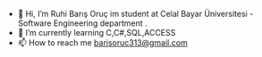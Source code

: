 - 👋 Hi, I’m Ruhi Barış Oruç im student at Celal Bayar Üniversitesi - Software Engineering department .
- 🌱 I’m currently learning C,C#,SQL,ACCESS
- 📫 How to reach me barisoruc313@gmail.com

<!---
barisoruc313/barisoruc313 is a ✨ special ✨ repository because its `README.md` (this file) appears on your GitHub profile.
You can click the Preview link to take a look at your changes.
--->
